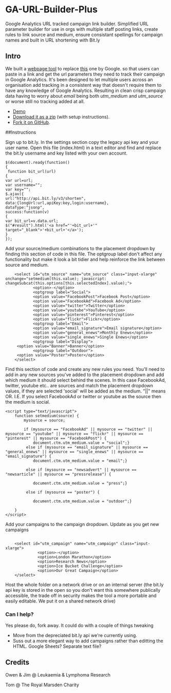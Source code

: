 # GA-URL-Builder-Plus
Google Analytics URL tracked campaign link builder. Simplified URL parameter builder for use in orgs with multiple staff posting links, create rules to link source and medium, ensure consistant spellings for campaign names and built in URL shortening with Bit.ly

## Intro
We built a [webpage tool](#) to replace <a href="https://support.google.com/analytics/answer/1033867?hl=en-GB" target="_blank">this</a> one by Google. so that users can paste in a link and get the url parameters they need to track their campaign in Google Analytics. It's been designed to let multiple users across an organisation add tracking in a consistent way that doesn't require them to have any knowledge of Google Analytics. Resulting in clean crisp campaign data having to worry about _email_ being both _utm&#95;medium_ and _utm&#95;source_ or worse still no tracking added at all. 

* [Demo](http://owendb.github.io/GA-URL-Builder-Plus/)
* [Download it as a zip](https://github.com/owendb/GA-URL-Builder-Plus/archive/master.zip) (with setup instructions). 
* [Fork it on GitHub](https://github.com/owendb/GA-URL-Builder-Plus/fork).

##Instructions



Sign up to bit.ly. In the settings section copy the legacy api key and your user name. Open this file (index.html) in a text editor and find and replace the bit.ly username and key listed with your own account.

```
$(document).ready(function()
{
 function bit_url(url)
{
var url=url;
var username="";
var key="";
$.ajax({
url:"http://api.bit.ly/v3/shorten",
data:{longUrl:url,apiKey:key,login:username},
dataType:"jsonp",
success:function(v)
{
var bit_url=v.data.url;
$("#result").html('<a href="'+bit_url+'" target="_blank">'+bit_url+'</a>');
}
});
```



Add your source/medium combinations to the placement dropdown by finding this section of code in this file. The optgroup label don't affect any functionality but make it look a bit tidier and help reinforce the link between source and medium.
```
    <select id="utm_source" name="utm_source" class="input-xlarge" onchange="setmedium(this.value); javascript: changeSubcat(this.options[this.selectedIndex].value);">
            <option>-</option>
            <optgroup label="Social">
            <option value="FacebookPost">Facebook Post</option>
            <option value="FacebookAd">Facebook Ad</option>
            <option value="twitter">Twitter</option>
            <option value="youtube">YouTube</option>
            <option value="pinterest">Pinterest</option>
            <option value="flickr">Flickr</option>
            <optgroup label="Email">
            <option value="email_signature">Email signature</option>
            <option value="general_enews">Monthly Enews</option>
            <option value="single_enews">Single Enews</option>
            <optgroup label="Display">
     <option value="Banner">Banner</option>
            <optgroup label="Outdoor">
     <option value="Poster">Poster</option>
    </select>
```

Find this section of code and create any new rules you need. You'll need to add in any new sources you've added to the placement dropdown and add which medium it should select behind the scenes. In this case FacebookAd, twitter, youtube etc.. are sources and match the placement dropdown values, if they are selected 'social' will be added as the medium. "||" means OR. I.E. If you select FacebookAd or twitter or youtube as the source then the medium is social.

```
<script type="text/javascript">
    function setmedium(source) {
        mysource = source;

        if (mysource == "FacebookAd" || mysource == "twitter" || mysource == "youtube" || mysource == "flickr" || mysource == "pinterest" || mysource == "FacebookPost") {
            document.ctm.utm_medium.value = "social";}
         else if (mysource == "email_signature" || mysource == "general_enews" || mysource == "single_enews" || mysource == "email_signature") {
            document.ctm.utm_medium.value = "email";}

         else if (mysource == "newsadvert" || mysource == "newsarticle" || mysource == "pressrelease") {

            document.ctm.utm_medium.value = "press";}

         else if (mysource == "poster") {

            document.ctm.utm_medium.value = "outdoor";}

    }
</script>
```


Add your campaigns to the campaign dropdown. Update as you get new campaigns
```

    <select id="utm_campaign" name="utm_campaign" class="input-xlarge">
              <option>-</option>
              <option>London Marathon</option>
              <option>Research News</option>
              <option>Ice Bucket Challenge</option>
              <option>Our Great Campaign</option>
    </select>
```

Host the whole folder on a network drive or on an internal server (the bit.ly api key is stored in the open so you don't want this somewhere publically accessible, the trade off in security makes the tool a more portable and easily editable. We put it on a shared network drive)

### Can I help?
Yes please do, fork away. It could do with a couple of things tweaking

- Move from the depreciated bit.ly api we're currently using.
- Suss out a more elegant way to add campaigns rather than editting the HTML. Google Sheets? Separate text file?

## Credits

Owen & Jim @ Leukaemia & Lymphoma Research

Tom @ The Royal Marsden Charity

